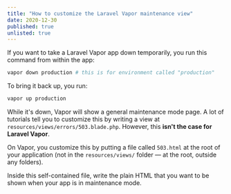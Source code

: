 ```yaml
---
title: "How to customize the Laravel Vapor maintenance view"
date: 2020-12-30
published: true
unlisted: true
---
```


If you want to take a Laravel Vapor app down temporarily, you run this command from within the app:

```bash
vapor down production # this is for environment called "production"
```

To bring it back up, you run:

```bash
vapor up production
```

While it's down, Vapor will show a general maintenance mode page. A lot of tutorials tell you to customize this by writing a view at `resources/views/errors/503.blade.php`. However, this **isn't the case for Laravel Vapor**.

On Vapor, you customize this by putting a file called `503.html` at the root of your application (not in the `resources/views/` folder — at the root, outside any folders).

Inside this self-contained file, write the plain HTML that you want to be shown when your app is in maintenance mode.
